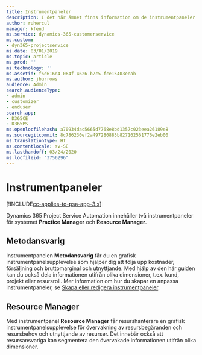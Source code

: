 ```yaml
---
title: Instrumentpaneler
description: I det här ämnet finns information om de instrumentpaneler för rapporter som ingår i Dynamics 365 Project Service Automation.
author: ruhercul
manager: kfend
ms.service: dynamics-365-customerservice
ms.custom:
- dyn365-projectservice
ms.date: 03/01/2019
ms.topic: article
ms.prod: ''
ms.technology: ''
ms.assetid: f6d616d4-064f-4626-b2c5-fce15403eeab
ms.author: jburrows
audience: Admin
search.audienceType:
- admin
- customizer
- enduser
search.app:
- D365CE
- D365PS
ms.openlocfilehash: a70934dac5665d7768e8bd1357c023eea26189e8
ms.sourcegitcommit: 8c786230ef2a497280885b827162561776e2eb00
ms.translationtype: HT
ms.contentlocale: sv-SE
ms.lasthandoff: 03/24/2020
ms.locfileid: "3756296"
---
```

# <a name="dashboards"></a>Instrumentpaneler

[!INCLUDE[cc-applies-to-psa-app-3.x](../includes/cc-applies-to-psa-app-3x.md)]

Dynamics 365 Project Service Automation innehåller två instrumentpaneler för systemet **Practice Manager** och **Resource Manager**.

## <a name="practice-manager"></a>Metodansvarig 

Instrumentpanelen **Metodansvarig** får du en grafisk instrumentpanelsupplevelse som hjälper dig att följa upp kostnader, försäljning och bruttomarginal och utnyttjande. Med hjälp av den här guiden kan du också dela informationen utifrån olika dimensioner, t.ex. kund, projekt eller resursroll. Mer information om hur du skapar en anpassa instrumentpaneler, se [Skapa eller redigera instrumentpaneler](../customize/create-edit-dashboards.md).

## <a name="resource-manager"></a>Resource Manager 

Med instrumentpanel **Resource Manager** får resurshanterare en grafisk instrumentpanelsupplevelse för övervakning av resursbegäranden och resursbehov och utnyttjande av resurser. Det innebär också att resursansvariga kan segmentera den övervakade informationen utifrån olika dimensioner.
